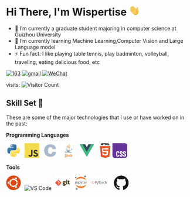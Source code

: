<h1>Hi There, I'm Wispertise <img  src="https://raw.githubusercontent.com/ABSphreak/ABSphreak/master/gifs/Hi.gif" width="30px"></h1>

- 🔭 I’m currently a graduate student majoring in computer science at Guizhou University
- 🌱 I’m currently learning Machine Learning,Computer Vision and Large Language model
- ⚡ Fun fact: I like playing table tennis, play badminton, volleyball, traveling, eating delicious food, etc 

[![163](http://118.178.232.152:8001/blogs/svg/163mail.svg)]()
[![gmail](http://118.178.232.152:8001/blogs/svg/gmail.svg)]()
[![WeChat](http://118.178.232.152:8001/blogs/svg/wechat.svg)](http://118.178.232.152:8001/blogs/svg/scxy-search.svg)

visits: ![Visitor Count](https://komarev.com/ghpvc/?username=Wispertise&color=green)
## Skill Set :muscle:
These are some of the major technologies that I use or have worked on in the past:

**Programming Languages**

<img title="Python" alt="Python" width="40px" src="https://raw.githubusercontent.com/github/explore/master/topics/python/python.png" style="padding-right:10px;" /><img alt="JS" title="JavaScript" width="40px" src="https://raw.githubusercontent.com/github/explore/master/topics/javascript/javascript.png" style="padding-right:10px;"><img title="C" alt="C" width="40px" src="https://raw.githubusercontent.com/github/explore/master/topics/c/c.png" style="padding-right:10px;"><img title="JAVA" alt="JAVA" width="40px" src="https://raw.githubusercontent.com/github/explore/master/topics/java/java.png" style="padding-right:10px;"><img title="VUE" alt="VUE" width="40px" src="https://raw.githubusercontent.com/github/explore/master/topics/vue/vue.png" style="padding-right:10px;"><img title="HTML" alt="HTML" width="40px" src="https://raw.githubusercontent.com/github/explore/master/topics/html/html.png"><img title="CSS" alt="CSS" width="40px" src="https://raw.githubusercontent.com/github/explore/master/topics/css/css.png" style="padding-right:10px;">

**Tools**

<img title="Ubuntu" alt="Ubuntu" width="40px" src="https://raw.githubusercontent.com/github/explore/master/topics/ubuntu/ubuntu.png" style="padding-right:10px;"><img title="VS Code" alt="VS Code" width="40px" src="https://img.icons8.com/fluent/48/000000/visual-studio-code-2019.png" style="padding-right:10px;"><img title="git" alt="git" width="40px" src="https://raw.githubusercontent.com/github/explore/master/topics/git/git.png" style="padding-right:10px;"><img title="Jupyter Notebook" alt="Jupyter" width="40px" src="https://raw.githubusercontent.com/github/explore/master/topics/jupyter-notebook/jupyter-notebook.png" style="padding-right:10px;"><img title="Pytorch" alt="Pytorch" width="40px" src="https://raw.githubusercontent.com/github/explore/master/topics/pytorch/pytorch.png" style="padding-right:20px;"><img title="Github" alt="Github" width="40px" src="https://raw.githubusercontent.com/github/explore/master/topics/github/github.png" style="padding-right:10px;">

<br>
